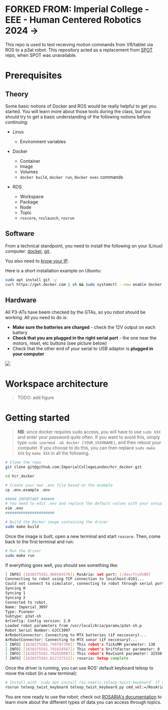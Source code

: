 # FORKED FROM: Imperial College - EEE - Human Centered Robotics 2024 -> 

This repo is used to test receiving motion commands from VR/tablet via ROS to a p3at robot. This repository acted as a replacement from [SPOT](https://github.com/HCR-Avatour/SPOT) repo, when SPOT was unavailable. 

# Prerequisites

## Theory
Some basic notions of Docker and ROS would be really helpful to get you started. You will learn more about those tools during the class, but you should try to get a basic understanding of the following notions before continuing:
- Linux
  - Environment variables

- Docker
  - Container
  - Image
  - Volumes
  - `docker build`, `docker run`, `docker exec` commands

- ROS
  - Workspace
  - Package
  - Node
  - Topic
  - `roscore`, `roslaunch`, `rosrun`

## Software
From a technical standpoint, you need to install the following on your (Linux) computer: [docker](https://docs.docker.com/engine/install/), [git](https://git-scm.com/book/en/v2/Getting-Started-Installing-Git).

You also need to [know your IP](https://opensource.com/article/18/5/how-find-ip-address-linux).

Here is a short installation example on Ubuntu:

```bash
sudo apt install git -y
curl https://get.docker.com | sh && sudo systemctl --now enable docker
```

## Hardware
All P3-ATs have beem checked by the GTAs, so you robot should be working. All you need to do is:
 - **Make sure the batteries are charged** - check the 12V output on each battery
 - **Check that you are plugged in the right serial port** - the one near the motors, reset, etc buttons (see picture below)
 - Check that the other end of your serial to USB adaptor is **plugged in your computer**

![](doc/serial_adapter.jpg)

# Workspace architecture

> TODO: add figure

# Getting started

> **NB**: since docker requires sudo access, you will have to use `sudo XXX` and enter your password quite often. If you want to avoid this, simply type `sudo usermod -aG docker [YOUR_USERNAME]`, and then reboot your computer. If you choose to do this, you can then replace `sudo make XXX` by `make XXX` in all the following.
```bash
# Clone the repo
git clone git@github.com:ImperialCollegeLondon/hcr_docker.git

cd hcr_docker

# Create your own .env file based on the example
cp .env.example .env

##### IMPORTANT ######
# You need to edit .env and replace the default values with your setup: your IP...
vim .env
######################

# Build the Docker image containing the driver
sudo make build
```
Once the image is built, open a new terminal and start `roscore`.
Then, come back to the first terminal and run:
```bash
# Run the driver
sudo make run
```

If everything goes well, you should see something like:
```bash
[ INFO] [1638375581.966504576]: RosAria: set port: [/dev/ttyUSB0]
Connnecting to robot using TCP connection to localhost:8101...
Could not connect to simulator, connecting to robot through serial port /dev/ttyUSB0.
Syncing 0
Syncing 1
Syncing 2
Connected to robot.
Name: Imperial_3097
Type: Pioneer
Subtype: p3at-sh
ArConfig: Config version: 2.0
Loaded robot parameters from /usr/local/Aria/params/p3at-sh.p
Robot Serial Number: GJCC3097
ArRobotConnector: Connecting to MTX batteries (if neccesary)...
ArRobotConnector: Connecting to MTX sonar (if neccesary)...
[ INFO] [1638375582.790797790]: This robot's TicksMM parameter: 138
[ INFO] [1638375582.791634567]: This robot's DriftFactor parameter: 0
[ INFO] [1638375582.792650097]: This robot's RevCount parameter: 32550
[ INFO] [1638375582.822727512]: rosaria: Setup complete
```

Once the driver is running, you can use ROS' default keyboard teleop to move the robot (in a new terminal):
```bash
# Install with `sudo apt install ros-noetic-teleop-twist-keyboard` if necessary
rosrun teleop_twist_keyboard teleop_twist_keyboard.py cmd_vel:=/RosAria/cmd_vel
```
You are now ready to use the robot; check out [ROSARIA's documentation](http://wiki.ros.org/ROSARIA) to learn more about the different types of data you can access through topics.

